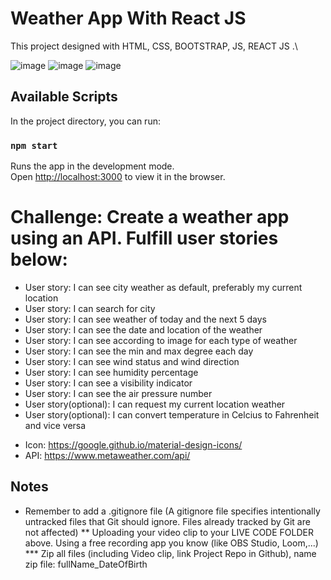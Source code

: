 # Weather App With React JS

This project designed with HTML, CSS, BOOTSTRAP, JS, REACT JS .\

![image](https://user-images.githubusercontent.com/40702669/145445286-584e0c26-6c8a-4c87-9ec7-8fa67f542465.png)
![image](https://user-images.githubusercontent.com/40702669/145445362-bad5199d-8382-4737-9567-cf4226977793.png)
![image](https://user-images.githubusercontent.com/40702669/145445461-a5223e02-3eeb-4fcb-ac83-0fe755e280b0.png)




## Available Scripts

In the project directory, you can run:

### `npm start`

Runs the app in the development mode.\
Open [http://localhost:3000](http://localhost:3000) to view it in the browser.

# Challenge: Create a weather app using an API. Fulfill user stories below:

- User story: I can see city weather as default, preferably my current location
- User story: I can search for city
- User story: I can see weather of today and the next 5 days
- User story: I can see the date and location of the weather
- User story: I can see according to image for each type of weather
- User story: I can see the min and max degree each day
- User story: I can see wind status and wind direction
- User story: I can see humidity percentage
- User story: I can see a visibility indicator
- User story: I can see the air pressure number
- User story(optional): I can request my current location weather
- User story(optional): I can convert temperature in Celcius to Fahrenheit and vice versa

* Icon: https://google.github.io/material-design-icons/
* API: https://www.metaweather.com/api/

## Notes

* Remember to add a .gitignore file (A gitignore file specifies intentionally untracked files that Git should ignore. Files already tracked by Git are not affected)
** Uploading your video clip to your LIVE CODE FOLDER above. Using a free recording app you know (like OBS Studio, Loom,...)
*** Zip all files (including Video clip, link Project Repo in Github), name zip file: fullName_DateOfBirth
